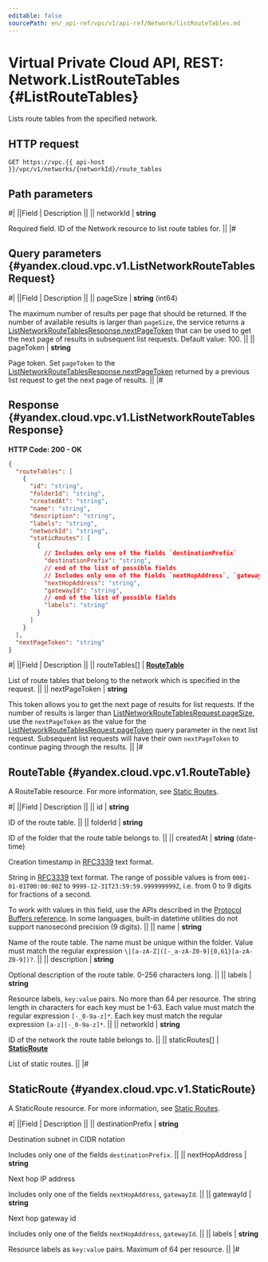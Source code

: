 ```yaml
---
editable: false
sourcePath: en/_api-ref/vpc/v1/api-ref/Network/listRouteTables.md
---
```


# Virtual Private Cloud API, REST: Network.ListRouteTables {#ListRouteTables}

Lists route tables from the specified network.

## HTTP request

```
GET https://vpc.{{ api-host }}/vpc/v1/networks/{networkId}/route_tables
```

## Path parameters

#|
||Field | Description ||
|| networkId | **string**

Required field. ID of the Network resource to list route tables for. ||
|#

## Query parameters {#yandex.cloud.vpc.v1.ListNetworkRouteTablesRequest}

#|
||Field | Description ||
|| pageSize | **string** (int64)

The maximum number of results per page that should be returned. If the number of available
results is larger than `pageSize`,
the service returns a [ListNetworkRouteTablesResponse.nextPageToken](#yandex.cloud.vpc.v1.ListNetworkRouteTablesResponse)
that can be used to get the next page of results in subsequent list requests. Default value: 100. ||
|| pageToken | **string**

Page token. Set `pageToken`
to the [ListNetworkRouteTablesResponse.nextPageToken](#yandex.cloud.vpc.v1.ListNetworkRouteTablesResponse)
returned by a previous list request to get the next page of results. ||
|#

## Response {#yandex.cloud.vpc.v1.ListNetworkRouteTablesResponse}

**HTTP Code: 200 - OK**

```json
{
  "routeTables": [
    {
      "id": "string",
      "folderId": "string",
      "createdAt": "string",
      "name": "string",
      "description": "string",
      "labels": "string",
      "networkId": "string",
      "staticRoutes": [
        {
          // Includes only one of the fields `destinationPrefix`
          "destinationPrefix": "string",
          // end of the list of possible fields
          // Includes only one of the fields `nextHopAddress`, `gatewayId`
          "nextHopAddress": "string",
          "gatewayId": "string",
          // end of the list of possible fields
          "labels": "string"
        }
      ]
    }
  ],
  "nextPageToken": "string"
}
```

#|
||Field | Description ||
|| routeTables[] | **[RouteTable](#yandex.cloud.vpc.v1.RouteTable)**

List of route tables that belong to the network which is specified in the request. ||
|| nextPageToken | **string**

This token allows you to get the next page of results for list requests. If the number of results
is larger than [ListNetworkRouteTablesRequest.pageSize](#yandex.cloud.vpc.v1.ListNetworkRouteTablesRequest), use
the `nextPageToken` as the value
for the [ListNetworkRouteTablesRequest.pageToken](#yandex.cloud.vpc.v1.ListNetworkRouteTablesRequest) query parameter
in the next list request. Subsequent list requests will have their own
`nextPageToken` to continue paging through the results. ||
|#

## RouteTable {#yandex.cloud.vpc.v1.RouteTable}

A RouteTable resource. For more information, see [Static Routes](/docs/vpc/concepts/routing).

#|
||Field | Description ||
|| id | **string**

ID of the route table. ||
|| folderId | **string**

ID of the folder that the route table belongs to. ||
|| createdAt | **string** (date-time)

Creation timestamp in [RFC3339](https://www.ietf.org/rfc/rfc3339.txt) text format.

String in [RFC3339](https://www.ietf.org/rfc/rfc3339.txt) text format. The range of possible values is from
`0001-01-01T00:00:00Z` to `9999-12-31T23:59:59.999999999Z`, i.e. from 0 to 9 digits for fractions of a second.

To work with values in this field, use the APIs described in the
[Protocol Buffers reference](https://developers.google.com/protocol-buffers/docs/reference/overview).
In some languages, built-in datetime utilities do not support nanosecond precision (9 digits). ||
|| name | **string**

Name of the route table.
The name must be unique within the folder.
Value must match the regular expression `\|[a-zA-Z]([-_a-zA-Z0-9]{0,61}[a-zA-Z0-9])?`. ||
|| description | **string**

Optional description of the route table. 0-256 characters long. ||
|| labels | **string**

Resource labels, `key:value` pairs.
No more than 64 per resource.
The string length in characters for each key must be 1-63.
Each value must match the regular expression `[-_0-9a-z]*`.
Each key must match the regular expression `[a-z][-_0-9a-z]*`. ||
|| networkId | **string**

ID of the network the route table belongs to. ||
|| staticRoutes[] | **[StaticRoute](#yandex.cloud.vpc.v1.StaticRoute)**

List of static routes. ||
|#

## StaticRoute {#yandex.cloud.vpc.v1.StaticRoute}

A StaticRoute resource. For more information, see [Static Routes](/docs/vpc/concepts/routing).

#|
||Field | Description ||
|| destinationPrefix | **string**

Destination subnet in CIDR notation

Includes only one of the fields `destinationPrefix`. ||
|| nextHopAddress | **string**

Next hop IP address

Includes only one of the fields `nextHopAddress`, `gatewayId`. ||
|| gatewayId | **string**

Next hop gateway id

Includes only one of the fields `nextHopAddress`, `gatewayId`. ||
|| labels | **string**

Resource labels as `` key:value `` pairs. Maximum of 64 per resource. ||
|#